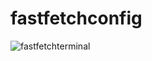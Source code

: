 # fastfetchconfig

![fastfetchterminal](https://github.com/user-attachments/assets/90ec1218-e8b0-4d7e-8cc4-dd623680e5c8)
